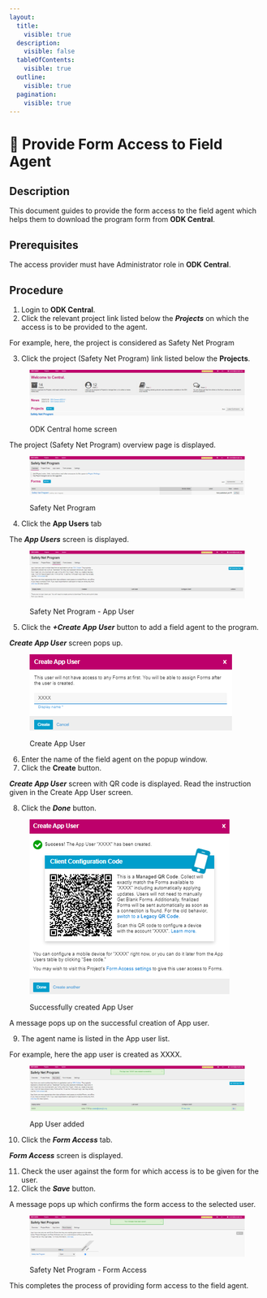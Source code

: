 ```yaml
---
layout:
  title:
    visible: true
  description:
    visible: false
  tableOfContents:
    visible: true
  outline:
    visible: true
  pagination:
    visible: true
---
```


# 📔 Provide Form Access to Field Agent

## Description

This document guides to provide the form access to the field agent which helps them to download the program form from **ODK Central**.

## Prerequisites

The access provider must have Administrator role in **ODK Central**.

## Procedure

1. Login to **ODK Central**.
2. Click the relevant project link listed below the _**Projects**_ on which the access is to be provided to the agent.

For example, here, the project is considered as Safety Net Program

3. Click the project (Safety Net Program) link listed below the **Projects**.

<figure><img src="../../../.gitbook/assets/safety-net-program-under-project (1).png" alt=""><figcaption><p>ODK Central home screen</p></figcaption></figure>

The project (Safety Net Program) overview page is displayed.

<figure><img src="../../../.gitbook/assets/safety-net-program-form-under-project.png" alt=""><figcaption><p>Safety Net Program</p></figcaption></figure>

4. Click the **App Users** tab

The _**App Users**_ screen is displayed.

<figure><img src="../../../.gitbook/assets/safety-net-program-appuser.png" alt=""><figcaption><p>Safety Net Program - App User</p></figcaption></figure>

5. Click the _**+Create App User**_ button to add a field agent to the program.

_**Create App User**_ screen pops up.

<figure><img src="../../../.gitbook/assets/safety-net-program-create-app-user.png" alt=""><figcaption><p>Create App User</p></figcaption></figure>

6. Enter the name of the field agent on the popup window.
7. Click the **Create** button.

_**Create App User**_ screen with QR code is displayed. Read the instruction given in the Create App User screen.

8. Click the _**Done**_ button.

<figure><img src="../../../.gitbook/assets/Create-app-user-QR-code.png" alt=""><figcaption><p>Successfully created App User</p></figcaption></figure>

A message pops up on the successful creation of App user.

9. The agent name is listed in the App user list.

For example, here the app user is created as XXXX.

<figure><img src="../../../.gitbook/assets/safety-net-program-create-app-user-added.png" alt=""><figcaption><p>App User added</p></figcaption></figure>

10. Click the _**Form Access**_ tab.

_**Form Access**_ screen is displayed.

11. Check the user against the form for which access is to be given for the user.
12. Click the _**Save**_ button.

A message pops up which confirms the form access to the selected user.

<figure><img src="../../../.gitbook/assets/safety-net-program-form-access (1).png" alt=""><figcaption><p>Safety Net Program - Form Access</p></figcaption></figure>

This completes the process of providing form access to the field agent.

